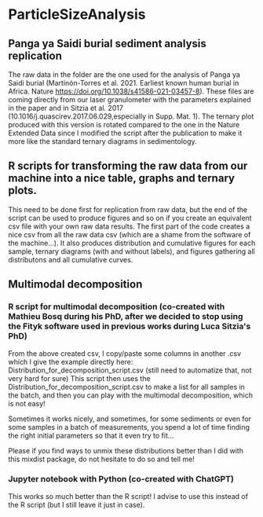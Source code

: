 # ParticleSizeAnalysis

## Panga ya Saidi burial sediment analysis replication
The raw data in the folder are the one used for the analysis of Panga ya Saidi burial (Martinón-Torres et al. 2021. Earliest known human burial in Africa. Nature https://doi.org/10.1038/s41586-021-03457-8). These files are coming directly from our laser granulometer with the parameters explained in the paper and in Sitzia et al. 2017 (10.1016/j.quascirev.2017.06.029,especially in Supp. Mat. 1). The ternary plot produced with this version is rotated compared to the one in the Nature Extended Data since I modified the script after the publication to make it more like the standard ternary diagrams in sedimentology.

## R scripts for transforming the raw data from our machine into a nice table, graphs and ternary plots. 
This need to be done first for replication from raw data, but the end of the script can be used to produce figures and so on if you create an equivalent csv file with your own raw data results. 
The first part of the code creates a nice csv from all the raw data csv (which are a shame from the software of the machine...). It also produces distribution and cumulative figures for each sample, ternary diagrams (with and without labels), and figures gathering all distributons and all cumulative curves.

## Multimodal decomposition

### R script for multimodal decomposition (co-created with Mathieu Bosq during his PhD, after we decided to stop using the Fityk software used in previous works during Luca Sitzia's PhD)
From the above created csv, I copy/paste some columns in another .csv which I give the example directly here: Distribution_for_decomposition_script.csv (still need to automatize that, not very hard for sure)
This script then uses the Distribution_for_decomposition_script.csv to make a list for all samples in the batch, and then you can play with the multimodal decomposition, which is not easy!

Sometimes it works nicely, and sometimes, for some sediments or even for some samples in a batch of measurements, you spend a lot of time finding the right initial parameters so that it even try to fit... 

Please if you find ways to unmix these distributions better than I did with this mixdist package, do not hesitate to do so and tell me!

### Jupyter notebook with Python (co-created with ChatGPT)
This works so much better than the R script! I advise to use this instead of the R script (but I still leave it just in case).




